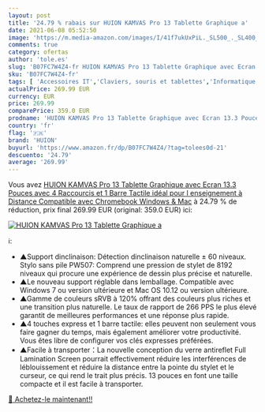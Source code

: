```yaml
---
layout: post
title: '24.79 % rabais sur HUION KAMVAS Pro 13 Tablette Graphique a'
date: 2021-06-08 05:52:50
image: 'https://m.media-amazon.com/images/I/41f7ukUxPiL._SL500_._SL400_.jpg'
comments: true
category: ofertas
author: 'tole.es'
slug: 'B07FC7W4Z4-fr HUION KAMVAS Pro 13 Tablette Graphique avec Ecran 13.3...'
sku: 'B07FC7W4Z4-fr'
tags: [ 'Accessoires IT','Claviers, souris et tablettes','Informatique','Tablettes graphiques','huion', ]
actualPrice: 269.99 EUR
currency: EUR
price: 269.99
comparePrice: 359.0 EUR
prodname: 'HUION KAMVAS Pro 13 Tablette Graphique avec Ecran 13.3 Pouces avec 4 Raccourcis et 1 Barre Tactile idéal pour l enseignement à Distance  Compatible avec Chromebook  Windows & Mac'
country: 'fr'
flag: '🇫🇷'
brand: 'HUION'
buyurl: 'https://www.amazon.fr/dp/B07FC7W4Z4/?tag=tolees0d-21'
descuento: '24.79'
average: '269.99'
---
```


Vous avez [HUION KAMVAS Pro 13 Tablette Graphique avec Ecran 13.3 Pouces avec 4 Raccourcis et 1 Barre Tactile idéal pour l enseignement à Distance  Compatible avec Chromebook  Windows & Mac](https://www.amazon.fr/dp/B07FC7W4Z4/?tag=tolees0d-21)  à  24.79 % de réduction, prix final  269.99 EUR (original: 359.0 EUR) ici:

[![HUION KAMVAS Pro 13 Tablette Graphique a](https://m.media-amazon.com/images/I/41f7ukUxPiL._SL500_._SL400_.jpg)](https://www.amazon.fr/dp/B07FC7W4Z4/?tag=tolees0d-21)

ℹ️:

- ▲Support dinclinaison: Détection dinclinaison naturelle ± 60 niveaux. Stylo sans pile PW507: Comprend une pression de stylet de 8192 niveaux qui procure une expérience de dessin plus précise et naturelle.
- ▲Le nouveau support réglable dans lemballage. Compatible avec Windows 7 ou version ultérieure et Mac OS 10.12 ou version ultérieure.
- ▲Gamme de couleurs sRVB à 120% offrant des couleurs plus riches et une transition plus naturelle. Le taux de rapport de 266 PPS le plus élevé garantit de meilleures performances et une réponse plus rapide.
- ▲4 touches express et 1 barre tactile: elles peuvent non seulement vous faire gagner du temps, mais également améliorer votre productivité. Vous êtes libre de configurer vos clés expresses préférées.
- ▲Facile à transporter：La nouvelle conception du verre antireflet Full Lamination Screen pourrait effectivement réduire les interférences de léblouissement et réduire la distance entre la pointe du stylet et le curseur, ce qui rend le trait plus précis. 13 pouces en font une taille compacte et il est facile à transporter.

[🛒 Achetez-le maintenant!!](https://www.amazon.fr/dp/B07FC7W4Z4/?tag=tolees0d-21)
